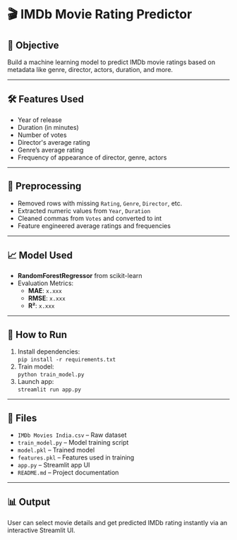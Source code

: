 # 🎬 IMDb Movie Rating Predictor

## 📌 Objective
Build a machine learning model to predict IMDb movie ratings based on metadata like genre, director, actors, duration, and more.

---

## 🛠️ Features Used
- Year of release
- Duration (in minutes)
- Number of votes
- Director's average rating
- Genre’s average rating
- Frequency of appearance of director, genre, actors

---

## 🧹 Preprocessing
- Removed rows with missing `Rating`, `Genre`, `Director`, etc.
- Extracted numeric values from `Year`, `Duration`
- Cleaned commas from `Votes` and converted to int
- Feature engineered average ratings and frequencies

---

## 📈 Model Used
- **RandomForestRegressor** from scikit-learn
- Evaluation Metrics:
  - **MAE**: `x.xxx`
  - **RMSE**: `x.xxx`
  - **R²**: `x.xxx`

---

## 🚀 How to Run
1. Install dependencies:  
   `pip install -r requirements.txt`
2. Train model:  
   `python train_model.py`
3. Launch app:  
   `streamlit run app.py`

---

## 📂 Files
- `IMDb Movies India.csv` – Raw dataset
- `train_model.py` – Model training script
- `model.pkl` – Trained model
- `features.pkl` – Features used in training
- `app.py` – Streamlit app UI
- `README.md` – Project documentation

---

## 📊 Output
User can select movie details and get predicted IMDb rating instantly via an interactive Streamlit UI.
